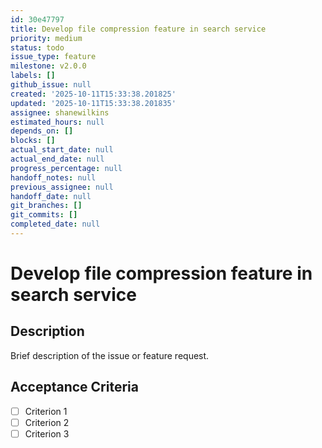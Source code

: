 ```yaml
---
id: 30e47797
title: Develop file compression feature in search service
priority: medium
status: todo
issue_type: feature
milestone: v2.0.0
labels: []
github_issue: null
created: '2025-10-11T15:33:38.201825'
updated: '2025-10-11T15:33:38.201835'
assignee: shanewilkins
estimated_hours: null
depends_on: []
blocks: []
actual_start_date: null
actual_end_date: null
progress_percentage: null
handoff_notes: null
previous_assignee: null
handoff_date: null
git_branches: []
git_commits: []
completed_date: null
---
```


# Develop file compression feature in search service

## Description

Brief description of the issue or feature request.

## Acceptance Criteria

- [ ] Criterion 1
- [ ] Criterion 2
- [ ] Criterion 3